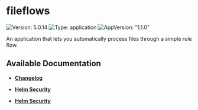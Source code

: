 # fileflows

![Version: 5.0.14](https://img.shields.io/badge/Version-5.0.14-informational?style=flat-square) ![Type: application](https://img.shields.io/badge/Type-application-informational?style=flat-square) ![AppVersion: "1.1.0"](https://img.shields.io/badge/AppVersion-"1.1.0"-informational?style=flat-square)

An application that lets you automatically process files through a simple rule flow.

## Available Documentation

- [**Changelog**](CHANGELOG)

- [**Helm Security**](container-security)

- [**Helm Security**](helm-security)

